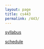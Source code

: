 ```yaml
---
layout: page
title: cs443
permalink: /443/
---
```


[syllabus](/443/syllabus/)

[schedule](/443/schedule/)